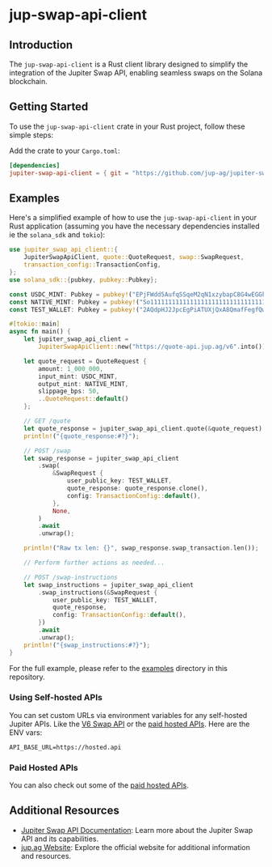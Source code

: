 # jup-swap-api-client

## Introduction

The `jup-swap-api-client` is a Rust client library designed to simplify the integration of the Jupiter Swap API, enabling seamless swaps on the Solana blockchain.

## Getting Started

To use the `jup-swap-api-client` crate in your Rust project, follow these simple steps:

Add the crate to your `Cargo.toml`:

```toml
[dependencies]
jupiter-swap-api-client = { git = "https://github.com/jup-ag/jupiter-swap-api-client.git", package = "jupiter-swap-api-client"}
```

## Examples

Here's a simplified example of how to use the `jup-swap-api-client` in your Rust application
(assuming you have the necessary dependencies installed ie the `solana_sdk` and `tokio`):

```rust
use jupiter_swap_api_client::{
    JupiterSwapApiClient, quote::QuoteRequest, swap::SwapRequest,
    transaction_config::TransactionConfig,
};
use solana_sdk::{pubkey, pubkey::Pubkey};

const USDC_MINT: Pubkey = pubkey!("EPjFWdd5AufqSSqeM2qN1xzybapC8G4wEGGkZwyTDt1v");
const NATIVE_MINT: Pubkey = pubkey!("So11111111111111111111111111111111111111112");
const TEST_WALLET: Pubkey = pubkey!("2AQdpHJ2JpcEgPiATUXjQxA8QmafFegfQwSLWSprPicm");

#[tokio::main]
async fn main() {
    let jupiter_swap_api_client =
        JupiterSwapApiClient::new("https://quote-api.jup.ag/v6".into());

    let quote_request = QuoteRequest {
        amount: 1_000_000,
        input_mint: USDC_MINT,
        output_mint: NATIVE_MINT,
        slippage_bps: 50,
        ..QuoteRequest::default()
    };

    // GET /quote
    let quote_response = jupiter_swap_api_client.quote(&quote_request).await.unwrap();
    println!("{quote_response:#?}");

    // POST /swap
    let swap_response = jupiter_swap_api_client
        .swap(
            &SwapRequest {
                user_public_key: TEST_WALLET,
                quote_response: quote_response.clone(),
                config: TransactionConfig::default(),
            },
            None,
        )
        .await
        .unwrap();

    println!("Raw tx len: {}", swap_response.swap_transaction.len());

    // Perform further actions as needed...

    // POST /swap-instructions
    let swap_instructions = jupiter_swap_api_client
        .swap_instructions(&SwapRequest {
            user_public_key: TEST_WALLET,
            quote_response,
            config: TransactionConfig::default(),
        })
        .await
        .unwrap();
    println!("{swap_instructions:#?}");
}
```

For the full example, please refer to the [examples](./example/) directory in this repository.

### Using Self-hosted APIs

You can set custom URLs via environment variables for any self-hosted Jupiter APIs. Like the [V6 Swap API](https://station.jup.ag/docs/apis/self-hosted) or the [paid hosted APIs](#paid-hosted-apis). Here are the ENV vars:

```
API_BASE_URL=https://hosted.api
```

### Paid Hosted APIs

You can also check out some of the [paid hosted APIs](https://station.jup.ag/docs/apis/self-hosted#paid-hosted-apis).

## Additional Resources

- [Jupiter Swap API Documentation](https://station.jup.ag/docs/v6/swap-api): Learn more about the Jupiter Swap API and its capabilities.
- [jup.ag Website](https://jup.ag/): Explore the official website for additional information and resources.

